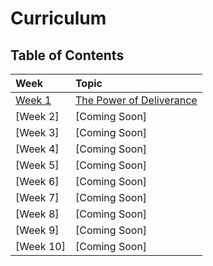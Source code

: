 # Curriculum

## Table of Contents

Week | Topic
:---|:---
[Week 1](weeks/week-1.md) | [The Power of Deliverance](weeks/week-1.md)
[Week 2] | [Coming Soon]
[Week 3] | [Coming Soon]
[Week 4] | [Coming Soon]
[Week 5] | [Coming Soon]
[Week 6] | [Coming Soon]
[Week 7] | [Coming Soon]
[Week 8] | [Coming Soon]
[Week 9] | [Coming Soon]
[Week 10] | [Coming Soon]
